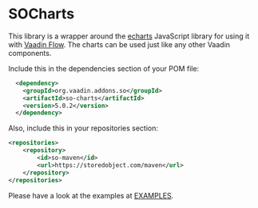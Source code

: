 # SOCharts
This library is a wrapper around the [echarts](https://echarts.apache.org) JavaScript
library for using it with [Vaadin Flow](https://vaadin.com). The charts can be used
just like any other Vaadin components.

Include this in the dependencies section of your POM file:
```xml
  <dependency>
    <groupId>org.vaadin.addons.so</groupId>
    <artifactId>so-charts</artifactId>
    <version>5.0.2</version>
  </dependency>
```
Also, include this in your repositories section:
```xml
<repositories>
    <repository>
        <id>so-maven</id>
        <url>https://storedobject.com/maven</url>
    </repository>
</repositories>
```

Please have a look at the examples at [EXAMPLES](https://storedobject.com/examples/?login=AUTO).
